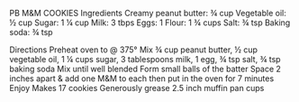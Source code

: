 PB M&M COOKIES
Ingredients 
Creamy peanut butter:  ¾ cup
Vegetable oil: ½ cup
Sugar:  1 ¼ cup
Milk: 3 tbps
Eggs:  1 
Flour: 1 ¾ cups
Salt: ¾ tsp
Baking soda:  ¾ tsp 

Directions
Preheat oven to @ 375°
Mix ¾ cup peanut butter, ½ cup vegetable oil, 1 ¼ cups sugar, 3 tablespoons milk, 1 egg, ¾ tsp salt, ¾ tsp baking soda
Mix until well blended
Form small balls of the batter
Space 2 inches apart & add one M&M to each then put in the oven for 7 minutes
Enjoy
Makes 17 cookies
Generously grease 2.5 inch muffin pan cups


